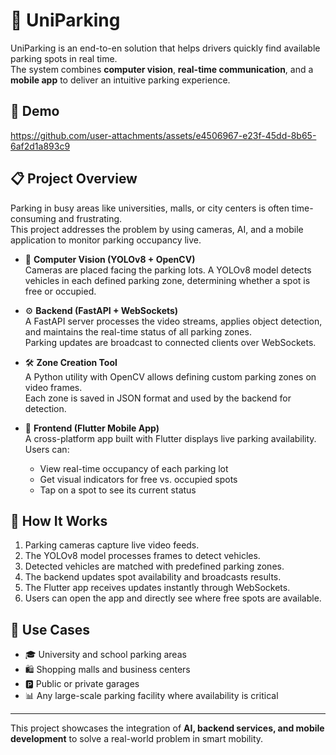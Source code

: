 # 🚗 UniParking

UniParking is an end-to-en solution that helps drivers quickly find available parking spots in real time.  
The system combines **computer vision**, **real-time communication**, and a **mobile app** to deliver an intuitive parking experience.


## 🎥 Demo

https://github.com/user-attachments/assets/e4506967-e23f-45dd-8b65-6af2d1a893c9


## 📋 Project Overview

Parking in busy areas like universities, malls, or city centers is often time-consuming and frustrating.  
This project addresses the problem by using cameras, AI, and a mobile application to monitor parking occupancy live.

- 🤖 **Computer Vision (YOLOv8 + OpenCV)**  
  Cameras are placed facing the parking lots. A YOLOv8 model detects vehicles in each defined parking zone, determining whether a spot is free or occupied.

- ⚙️ **Backend (FastAPI + WebSockets)**  
  A FastAPI server processes the video streams, applies object detection, and maintains the real-time status of all parking zones.  
  Parking updates are broadcast to connected clients over WebSockets.

- 🛠️ **Zone Creation Tool**  
  A Python utility with OpenCV allows defining custom parking zones on video frames.  
  Each zone is saved in JSON format and used by the backend for detection.

- 📱 **Frontend (Flutter Mobile App)**  
  A cross-platform app built with Flutter displays live parking availability.  
  Users can:  
  - View real-time occupancy of each parking lot  
  - Get visual indicators for free vs. occupied spots  
  - Tap on a spot to see its current status  

## 🚀 How It Works

1. Parking cameras capture live video feeds.  
2. The YOLOv8 model processes frames to detect vehicles.  
3. Detected vehicles are matched with predefined parking zones.  
4. The backend updates spot availability and broadcasts results.  
5. The Flutter app receives updates instantly through WebSockets.  
6. Users can open the app and directly see where free spots are available.

## 🏢 Use Cases

- 🎓 University and school parking areas  
- 🛍️ Shopping malls and business centers  
- 🅿️ Public or private garages  
- 📊 Any large-scale parking facility where availability is critical  

---

This project showcases the integration of **AI, backend services, and mobile development** to solve a real-world problem in smart mobility.
